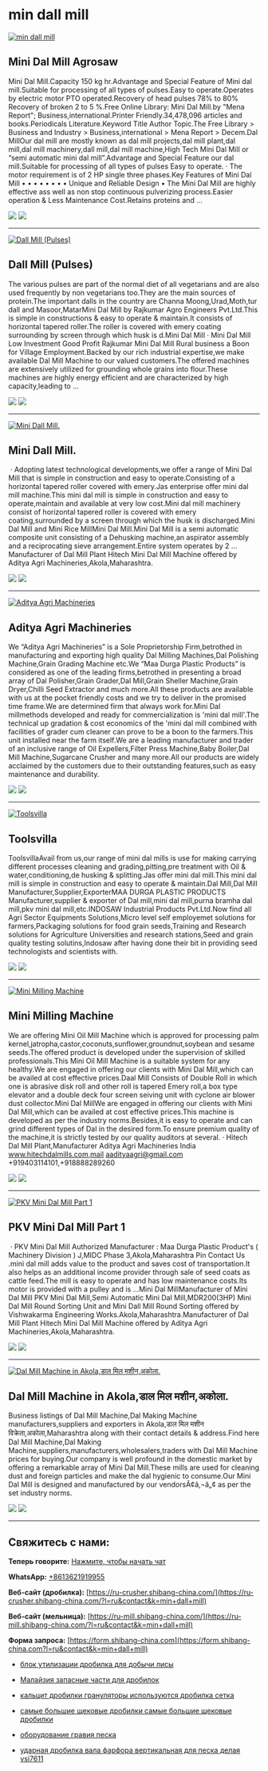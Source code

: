# min dall mill

<a href="https://swt.shibang-china.com/?l=ru&img&k=min+dall+mill" target="_blank">![min dall mill](http://static.shibang-china.com/all-800x300/1399.jpg)</a>

## Mini Dal Mill Agrosaw
Mini Dal Mill.Capacity 150 kg hr.Advantage and Special Feature of Mini dal mill.Suitable for processing of all types of pulses.Easy to operate.Operates by electric motor PTO operated.Recovery of head pulses 78% to 80% Recovery of broken 2 to 5 %.Free Online Library: Mini Dal Mill.by &quot;Mena Report&quot;; Business,international.Printer Friendly.34,478,096 articles and books.Periodicals Literature.Keyword Title Author Topic.The Free Library &gt; Business and Industry &gt; Business,international &gt; Mena Report &gt; Decem.Dal MillOur dal mill are mostly known as dal mill projects,dal mill plant,dal mill,dal mill machinery,dall mill,dal mill machine,High Tech Mini Dal Mill or “semi automatic mini dal mill”.Advantage and Special Feature our dal mill.Suitable for processing of all types of pulses Easy to operate.&nbsp;&#0183;&#32;The motor requirement is of 2 HP single three phases.Key Features of Mini Dal Mill • • • • • • • • Unique and Reliable Design • The Mini Dal Mill are highly effective ass well as non stop continuous pulverizing process.Easier operation &amp; Less Maintenance Cost.Retains proteins and …


<a href="https://whatsapp.shibangsoft.com/WhatsApp.php" target="_blank" title="WhatsApp">![](http://static.shibang-china.com/icon/whatsapp.png)</a> <a href="https://swt.shibang-china.com/?l=ru&icon&k=min+dall+mill" target="_blank">![](http://static.shibang-china.com/icon/chat-ru.png)</a>

---

<a href="https://swt.shibang-china.com/?l=ru&img&k=min+dall+mill" target="_blank">![Dall Mill (Pulses)](http://static.shibang-china.com/all-800x300/1313.jpg)</a>

## Dall Mill (Pulses)
The various pulses are part of the normal diet of all vegetarians and are also used frequently by non vegetarians too.They are the main sources of protein.The important dalls in the country are Channa Moong,Urad,Moth,tur dall and Masoor,MatarMini Dal Mill by Rajkumar Agro Engineers Pvt.Ltd.This is simple in constructions &amp; easy to operate &amp; maintain.It consists of horizontal tapered roller.The roller is covered with emery coating surrounding by screen through which husk is d.Mini Dal Mill&nbsp;&#0183;&#32;Mini Dal Mill Low Investment Good Profit Rajkumar Mini Dal Mill Rural business a Boon for Village Employment.Backed by our rich industrial expertise,we make available Dal Mill Machine to our valued customers.The offered machines are extensively utilized for grounding whole grains into flour.These machines are highly energy efficient and are characterized by high capacity,leading to …


<a href="https://whatsapp.shibangsoft.com/WhatsApp.php" target="_blank" title="WhatsApp">![](http://static.shibang-china.com/icon/whatsapp.png)</a> <a href="https://swt.shibang-china.com/?l=ru&icon&k=min+dall+mill" target="_blank">![](http://static.shibang-china.com/icon/chat-ru.png)</a>

---

<a href="https://swt.shibang-china.com/?l=ru&img&k=min+dall+mill" target="_blank">![Mini Dall Mill.](http://static.shibang-china.com/all-800x300/443.jpg)</a>

## Mini Dall Mill.
&nbsp;&#0183;&#32;Adopting latest technological developments,we offer a range of Mini Dal Mill that is simple in construction and easy to operate.Consisting of a horizontal tapered roller covered with emery.Jas enterprise offer mini dal mill machine.This mini dal mill is simple in construction and easy to operate,maintain and available at very low cost.Mini dal mill machinery consist of horizontal tapered roller is covered with emery coating,surrounded by a screen through which the husk is discharged.Mini Dal Mill and Mini Rice MillMini Dal Mill.Mini Dal Mill is a semi automatic composite unit consisting of a Dehusking machine,an aspirator assembly and a reciprocating sieve arrangement.Entire system operates by 2 …Manufacturer of Dal Mill Plant Hitech Mini Dal Mill Machine offered by Aditya Agri Machineries,Akola,Maharashtra.


<a href="https://whatsapp.shibangsoft.com/WhatsApp.php" target="_blank" title="WhatsApp">![](http://static.shibang-china.com/icon/whatsapp.png)</a> <a href="https://swt.shibang-china.com/?l=ru&icon&k=min+dall+mill" target="_blank">![](http://static.shibang-china.com/icon/chat-ru.png)</a>

---

<a href="https://swt.shibang-china.com/?l=ru&img&k=min+dall+mill" target="_blank">![Aditya Agri Machineries](http://static.shibang-china.com/all-800x300/923.jpg)</a>

## Aditya Agri Machineries
We “Aditya Agri Machineries” is a Sole Proprietorship Firm,betrothed in manufacturing and exporting high quality Dal Milling Machines,Dal Polishing Machine,Grain Grading Machine etc.We “Maa Durga Plastic Products” is considered as one of the leading firms,betrothed in presenting a broad array of Dal Polisher,Grain Grader,Dal Mill,Grain Sheller Machine,Grain Dryer,Chilli Seed Extractor and much more.All these products are available with us at the pocket friendly costs and we try to deliver in the promised time frame.We are determined firm that always work for.Mini Dal millmethods developed and ready for commercialization is 'mini dal mill'.The technical up gradation &amp; cost economics of the 'mini dal mill combined with facilities of grader cum cleaner can prove to be a boon to the farmers.This unit installed near the farm itself.We are a leading manufacturer and trader of an inclusive range of Oil Expellers,Filter Press Machine,Baby Boiler,Dal Mill Machine,Sugarcane Crusher and many more.All our products are widely acclaimed by the customers due to their outstanding features,such as easy maintenance and durability.


<a href="https://whatsapp.shibangsoft.com/WhatsApp.php" target="_blank" title="WhatsApp">![](http://static.shibang-china.com/icon/whatsapp.png)</a> <a href="https://swt.shibang-china.com/?l=ru&icon&k=min+dall+mill" target="_blank">![](http://static.shibang-china.com/icon/chat-ru.png)</a>

---

<a href="https://swt.shibang-china.com/?l=ru&img&k=min+dall+mill" target="_blank">![Toolsvilla](http://static.shibang-china.com/all-800x300/146.jpg)</a>

## Toolsvilla
ToolsvillaAvail from us,our range of mini dal mills is use for making carrying different processes cleaning and grading,pitting,pre treatment with Oil &amp; water,conditioning,de husking &amp; splitting.Jas offer mini dal mill.This mini dal mill is simple in construction and easy to operate &amp; maintain.Dal Mill,Dal Mill Manufacturer,Supplier,ExporterMAA DURGA PLASTIC PRODUCTS Manufacturer,supplier &amp; exporter of Dal mill,mini dal mill,purna bramha dal mill,pkv mini dal mill,etc.INDOSAW Industrial Products Pvt.Ltd.Now find all Agri Sector Equipments Solutions,Micro level self employemet solutions for farmers,Packaging solutions for food grain seeds,Training and Research solutions for Agriculture Universities and research stations,Seed and grain quality testing solutins,Indosaw after having done their bit in providing seed technologists and scientists with.


<a href="https://whatsapp.shibangsoft.com/WhatsApp.php" target="_blank" title="WhatsApp">![](http://static.shibang-china.com/icon/whatsapp.png)</a> <a href="https://swt.shibang-china.com/?l=ru&icon&k=min+dall+mill" target="_blank">![](http://static.shibang-china.com/icon/chat-ru.png)</a>

---

<a href="https://swt.shibang-china.com/?l=ru&img&k=min+dall+mill" target="_blank">![Mini Milling Machine](http://static.shibang-china.com/all-800x300/559.jpg)</a>

## Mini Milling Machine
We are offering Mini Oil Mill Machine which is approved for processing palm kernel,jatropha,castor,coconuts,sunflower,groundnut,soybean and sesame seeds.The offered product is developed under the supervision of skilled professionals.This Mini Oil Mill Machine is a suitable system for any healthy.We are engaged in offering our clients with Mini Dal Mill,which can be availed at cost effective prices.Daal Mill Consists of Double Roll in which one is abrasive disk roll and other roll is tapered Emery roll,a box type elevator and a double deck four screen seiving unit with cyclone air blower dust collector.Mini Dal MillWe are engaged in offering our clients with Mini Dal Mill,which can be availed at cost effective prices.This machine is developed as per the industry norms.Besides,it is easy to operate and can grind different types of Dal in the desired form.To ensure premium quality of the machine,it is strictly tested by our quality auditors at several.&nbsp;&#0183;&#32;Hitech Dal Mill Plant,Manufacturer Aditya Agri Machineries India www.hitechdalmills.com,mail aadityaagri@gmail.com +919403114101,+918888289260


<a href="https://whatsapp.shibangsoft.com/WhatsApp.php" target="_blank" title="WhatsApp">![](http://static.shibang-china.com/icon/whatsapp.png)</a> <a href="https://swt.shibang-china.com/?l=ru&icon&k=min+dall+mill" target="_blank">![](http://static.shibang-china.com/icon/chat-ru.png)</a>

---

<a href="https://swt.shibang-china.com/?l=ru&img&k=min+dall+mill" target="_blank">![PKV Mini Dal Mill Part 1](http://static.shibang-china.com/all-800x300/1057.jpg)</a>

## PKV Mini Dal Mill Part 1
&nbsp;&#0183;&#32;PKV Mini Dal Mill Authorized Manufacturer : Maa Durga Plastic Product's ( Machinery Division ) J,MIDC Phase 3,Akola,Maharashtra Pin Contact Us .mini dal mill adds value to the product and saves cost of transportation.It also helps as an additional income provider through sale of seed coats as cattle feed.The mill is easy to operate and has low maintenance costs.Its motor is provided with a pulley and is …Mini Dal MillManufacturer of Mini Dal Mill PKV Mini Dal Mill,Semi Automatic Mini Dal Mill,MDR200(3HP) Mini Dal Mill Round Sorting Unit and Mini Dall Mill Round Sorting offered by Vishwakarma Engineering Works.Akola,Maharashtra.Manufacturer of Dal Mill Plant Hitech Mini Dal Mill Machine offered by Aditya Agri Machineries,Akola,Maharashtra.


<a href="https://whatsapp.shibangsoft.com/WhatsApp.php" target="_blank" title="WhatsApp">![](http://static.shibang-china.com/icon/whatsapp.png)</a> <a href="https://swt.shibang-china.com/?l=ru&icon&k=min+dall+mill" target="_blank">![](http://static.shibang-china.com/icon/chat-ru.png)</a>

---

<a href="https://swt.shibang-china.com/?l=ru&img&k=min+dall+mill" target="_blank">![Dal Mill Machine in Akola,डाल मिल मशीन,अकोला.](http://static.shibang-china.com/all-800x300/767.jpg)</a>

## Dal Mill Machine in Akola,डाल मिल मशीन,अकोला.
Business listings of Dal Mill Machine,Dal Making Machine manufacturers,suppliers and exporters in Akola,डाल मिल मशीन विक्रेता,अकोला,Maharashtra along with their contact details &amp; address.Find here Dal Mill Machine,Dal Making Machine,suppliers,manufacturers,wholesalers,traders with Dal Mill Machine prices for buying.Our company is well profound in the domestic market by offering a remarkable array of Mini Dal Mill.These mills are used for cleaning dust and foreign particles and make the dal hygienic to consume.Our Mini Dal Mill is designed and manufactured by our vendors&#195;&#162;&#226;‚&#172;&#226;„&#162; as per the set industry norms.

<a href="https://whatsapp.shibangsoft.com/WhatsApp.php" target="_blank" title="WhatsApp">![](http://static.shibang-china.com/icon/whatsapp.png)</a> <a href="https://swt.shibang-china.com/?l=ru&icon&k=min+dall+mill" target="_blank">![](http://static.shibang-china.com/icon/chat-ru.png)</a>

---
## Свяжитесь с нами:

**Теперь говорите:** [Нажмите, чтобы начать чат](https://swt.shibang-china.com?l=ru&contact&k=min+dall+mill)

**WhatsApp:**  [+8613621919955](https://whatsapp.shibangsoft.com/WhatsApp.php)

**Веб-сайт (дробилка):** [https://ru-crusher.shibang-china.com/](https://ru-crusher.shibang-china.com/?l=ru&contact&k=min+dall+mill)

**Веб-сайт (мельница):** [https://ru-mill.shibang-china.com/](https://ru-mill.shibang-china.com/?l=ru&contact&k=min+dall+mill)

**Форма запроса:** [https://form.shibang-china.com](https://form.shibang-china.com?l=ru&contact&k=min+dall+mill)

* [блок утилизации дробилка для добычи лисы](../121/%D0%B1%D0%BB%D0%BE%D0%BA%20%D1%83%D1%82%D0%B8%D0%BB%D0%B8%D0%B7%D0%B0%D1%86%D0%B8%D0%B8%20%D0%B4%D1%80%D0%BE%D0%B1%D0%B8%D0%BB%D0%BA%D0%B0%20%D0%B4%D0%BB%D1%8F%20%D0%B4%D0%BE%D0%B1%D1%8B%D1%87%D0%B8%20%D0%BB%D0%B8%D1%81%D1%8B.md)

* [Малайзия запасные части для дробилок](../123/%D0%9C%D0%B0%D0%BB%D0%B0%D0%B9%D0%B7%D0%B8%D1%8F%20%D0%B7%D0%B0%D0%BF%D0%B0%D1%81%D0%BD%D1%8B%D0%B5%20%D1%87%D0%B0%D1%81%D1%82%D0%B8%20%D0%B4%D0%BB%D1%8F%20%D0%B4%D1%80%D0%BE%D0%B1%D0%B8%D0%BB%D0%BE%D0%BA.md)

* [кальцит дробилки грануляторы используются дробилка сетка](../125/%D0%BA%D0%B0%D0%BB%D1%8C%D1%86%D0%B8%D1%82%20%D0%B4%D1%80%D0%BE%D0%B1%D0%B8%D0%BB%D0%BA%D0%B8%20%D0%B3%D1%80%D0%B0%D0%BD%D1%83%D0%BB%D1%8F%D1%82%D0%BE%D1%80%D1%8B%20%D0%B8%D1%81%D0%BF%D0%BE%D0%BB%D1%8C%D0%B7%D1%83%D1%8E%D1%82%D1%81%D1%8F%20%D0%B4%D1%80%D0%BE%D0%B1%D0%B8%D0%BB%D0%BA%D0%B0%20%D1%81%D0%B5%D1%82%D0%BA%D0%B0.md)

* [самые большие щековые дробилки самые большие щековые дробилки](../124/%D1%81%D0%B0%D0%BC%D1%8B%D0%B5%20%D0%B1%D0%BE%D0%BB%D1%8C%D1%88%D0%B8%D0%B5%20%D1%89%D0%B5%D0%BA%D0%BE%D0%B2%D1%8B%D0%B5%20%D0%B4%D1%80%D0%BE%D0%B1%D0%B8%D0%BB%D0%BA%D0%B8%20%D1%81%D0%B0%D0%BC%D1%8B%D0%B5%20%D0%B1%D0%BE%D0%BB%D1%8C%D1%88%D0%B8%D0%B5%20%D1%89%D0%B5%D0%BA%D0%BE%D0%B2%D1%8B%D0%B5%20%D0%B4%D1%80%D0%BE%D0%B1%D0%B8%D0%BB%D0%BA%D0%B8.md)

* [оборудование гравия песка](../125/%D0%BE%D0%B1%D0%BE%D1%80%D1%83%D0%B4%D0%BE%D0%B2%D0%B0%D0%BD%D0%B8%D0%B5%20%D0%B3%D1%80%D0%B0%D0%B2%D0%B8%D1%8F%20%D0%BF%D0%B5%D1%81%D0%BA%D0%B0.md)

* [ударная дробилка вала фарфора вертикальная для песка делая vsi7611](../124/%D1%83%D0%B4%D0%B0%D1%80%D0%BD%D0%B0%D1%8F%20%D0%B4%D1%80%D0%BE%D0%B1%D0%B8%D0%BB%D0%BA%D0%B0%20%D0%B2%D0%B0%D0%BB%D0%B0%20%D1%84%D0%B0%D1%80%D1%84%D0%BE%D1%80%D0%B0%20%D0%B2%D0%B5%D1%80%D1%82%D0%B8%D0%BA%D0%B0%D0%BB%D1%8C%D0%BD%D0%B0%D1%8F%20%D0%B4%D0%BB%D1%8F%20%D0%BF%D0%B5%D1%81%D0%BA%D0%B0%20%D0%B4%D0%B5%D0%BB%D0%B0%D1%8F%20vsi7611.md)